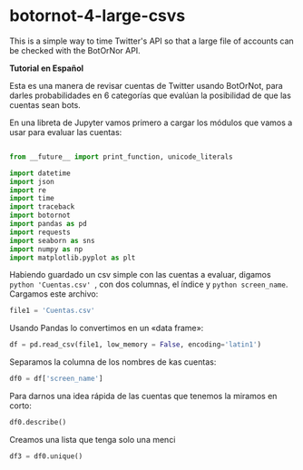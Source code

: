 # botornot-4-large-csvs
This is a simple way to time Twitter's API so that a large file of accounts can be checked with the BotOrNor API. 

__Tutorial en Español__

Esta es una manera de revisar cuentas de Twitter usando BotOrNot, para darles probabilidades en 6 categorías que evalúan la posibilidad de que las cuentas sean bots. 

En una libreta de Jupyter vamos primero a cargar los módulos que vamos a usar para evaluar las cuentas:

```python

from __future__ import print_function, unicode_literals

import datetime
import json
import re
import time
import traceback
import botornot
import pandas as pd
import requests
import seaborn as sns
import numpy as np
import matplotlib.pyplot as plt
```

Habiendo guardado un csv simple con las cuentas a evaluar, digamos ```python 'Cuentas.csv' ```, con dos columnas, el índice y ```python screen_name```. Cargamos este archivo:

```python
file1 = 'Cuentas.csv'
```

Usando Pandas lo convertimos en un «data frame»:

```python
df = pd.read_csv(file1, low_memory = False, encoding='latin1')
```

Separamos la columna de los nombres de kas cuentas:
```python
df0 = df['screen_name']
```

Para darnos una idea rápida de las cuentas que tenemos la miramos en corto:
```python
df0.describe()
```

Creamos una lista que tenga solo una menci
```python
df3 = df0.unique()
```



```python

```








